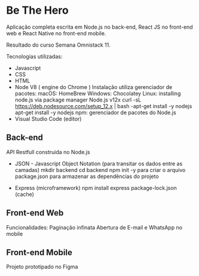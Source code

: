 # Be The Hero
Aplicação completa escrita em Node.js no back-end, React JS no front-end web e React Native no front-end mobile.

Resultado do curso Semana Omnistack 11.
 
Tecnologias utilizadas:
- Javascript
- CSS
- HTML
- Node
  V8 ( engine do Chrome )
  Instalação utiliza gerenciador de pacotes:
    macOS: HomeBrew
    Windows: Chocolatey
    Linux: installing node.js via package manager
    Node.js v12x
     curl -sL https://deb.nodesource.com/setup_12.x | bash -apt-get install -y nodejs
     apt-get install -y nodejs
    npm: gerenciador de pacotes do Node.js
 - Visual Studio Code (editor)
 
Back-end
--------
API Restfull construida no Node.js
- JSON - Javascript Object Notation (para transitar os dados entre as camadas) 
mkdir backend
cd backend
npm init -y
 para criar o arquivo package.json para armazenar as dependências do projeto

- Express (microframework)
 npm install express
 package-lock.json (cache)
 



Front-end Web
-------------
Funcionalidades:
Paginação infinata
Abertura de E-mail e WhatsApp no mobile


Front-end Mobile
----------------
Projeto prototipado no Figma
